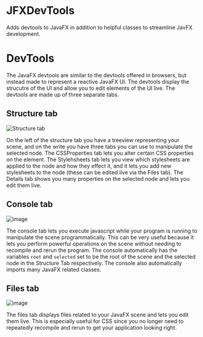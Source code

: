 # JFXDevTools

Adds devtools to JavaFX in addition to helpful classes to streamline JavFX development. 

# DevTools

The JavaFX devtools are similar to the devtools offered in browsers, but instead made to represent a reactive JavaFX UI. The devtools display the strucutre of the UI and allow you to edit elements of the UI live. The devtools are made up of three separate tabs.

## Structure tab

![Structure tab](https://user-images.githubusercontent.com/59103153/161342067-fb2bea50-11c6-45f4-98be-9aaea8d23da3.png)

On the left of the structure tab you have a treeview representing your scene, and on the write you have three tabs you can use to manipulate the selected node.
The CSSProperties tab lets you alter certain CSS properties on the element. The Stylehsheets tab lets you view which stylesheets are applied to the node and how they effect it, and it lets you add new stylesheets to the node (these can be edited live via the Files tab). The Details tab shows you many properties on the selected node and lets you edit them live.

## Console tab

![image](https://user-images.githubusercontent.com/59103153/161342931-7f4c56e3-da66-4257-a3df-354339227979.png)

The console tab lets you execute javascript while your program is running to manipulate the scene programmatically. This can be very useful because it lets you perform powerful operations on the scene without needing to recompile and rerun the program. The console automatically has the variables `root` and `selected` set to be the root of the scene and the selected node in the Structure Tab respectively. The console also automatically imports many JavaFX related classes.

## Files tab

![image](https://user-images.githubusercontent.com/59103153/161343201-25f1e9a1-f48d-4456-9102-72e24a3bb27a.png)

The files tab displays files related to your JavaFX scene and lets you edit them live. This is especially useful for CSS since you no longer need to repeatedly recompile and rerun to get your application looking right.
